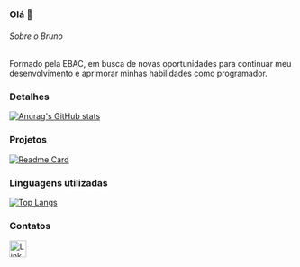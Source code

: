 ### Olá 👋

###### Sobre o Bruno
Formado pela EBAC, em busca de novas oportunidades para continuar meu desenvolvimento e aprimorar minhas habilidades como programador.

### Detalhes

[![Anurag's GitHub stats](https://github-readme-stats.vercel.app/api?username=BrunoRBT&show_icons=true&theme=dark)](https://github.com/anuraghazra/github-readme-stats)

### Projetos

[![Readme Card](https://github-readme-stats.vercel.app/api/pin/?username=BrunoRbt&repo=Efood&theme=dark&cache_seconds=30)](https://github.com/BrunoRbt/Efood)


### Linguagens utilizadas

[![Top Langs](https://github-readme-stats.vercel.app/api/top-langs/?username=BrunoRBT&layout=compact&bg_color=000000&text_color=ffffff&title_color=00ff00&border_color=ffffff)](https://github.com/anuraghazra/github-readme-stats)

### Contatos

[<img src='https://img.shields.io/badge/LinkedIn-0077B5?style=for-the-badge&logo=linkedin&logoColor=white' alt='Linkedin' height='30'>](https://www.linkedin.com/in/bruno-roberto-devr/) 
